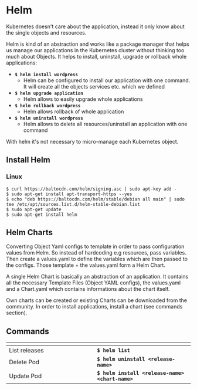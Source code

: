 # Helm

Kubernetes doesn't care about the application, instead it only know about the single objects and resources.

Helm is kind of an abstraction and works like a package manager that helps us manage our applications in the Kubernetes cluster without thinking too much about Objects. It helps to install, uninstall, upgrade or rollback whole applications:

-   **`$ helm install wordpress`**
    -   Helm can be configured to install our application with one command. It will create all the objects services etc. which we defined
-   **`$ helm upgrade application`**
    -   Helm allows to easily upgrade whole applications
-   **`$ helm rollback wordpress`**
    -   Helm allows rollback of whole application
-   **`$ helm uninstall wordpress`**
    -   Helm allows to delete all resources/uninstall an application with one command

With helm it's not necessary to micro-manage each Kubernetes object.

## Install Helm

### Linux

```
$ curl https://baltocdn.com/helm/signing.asc | sudo apt-key add -
$ sudo apt-get install apt-transport-https --yes
$ echo "deb https://baltocdn.com/helm/stable/debian all main" | sudo tee /etc/apt/sources.list.d/helm-stable-debian.list
$ sudo apt-get update
$ sudo apt-get install helm
```

## Helm Charts

Converting Object Yaml configs to template in order to pass configuration values from Helm. So instead of hardcoding e.g resources, pass variables. Then create a values.yaml to define the variables which are then passed to the configs. Those template + the values.yaml form a Helm Chart.

A single Helm Chart is basically an abstraction of an application. It contains all the necessary Template Files (Object YAML configs), the values.yaml and a Chart.yaml which contains informations about the chart itself.

Own charts can be created or existing Charts can be downloaded from the community. In order to install applications, install a chart (see commands section).

## Commands

<table data-header-hidden><thead><tr><th width="224"></th><th></th></tr></thead><tbody><tr><td>List releases</td><td><strong><code>$ helm list</code></strong></td></tr><tr><td>Delete Pod</td><td><strong><code>$ helm uninstall &#x3C;release-name></code></strong></td></tr><tr><td>Update Pod</td><td><strong><code>$ helm install &#x3C;release-name> &#x3C;chart-name></code></strong></td></tr></tbody></table>
